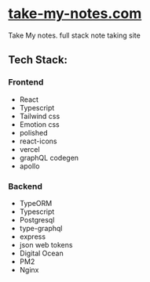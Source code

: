 # [take-my-notes.com](https://take-my-notes.com)

Take My notes. full stack note taking site 

## Tech Stack: 

### Frontend 

* React
* Typescript 
* Tailwind css 
* Emotion css 
* polished 
* react-icons
* vercel 
* graphQL codegen 
* apollo 

### Backend 
* TypeORM 
* Typescript 
* Postgresql 
* type-graphql 
* express
* json web tokens 
* Digital Ocean
* PM2 
* Nginx
